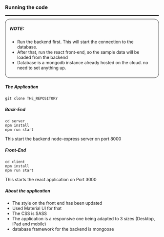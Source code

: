 ### Running the code

<div style="background-color:teal; border: 1px Solid black"></div>
<div style="border: 1px Solid black;padding: 0 15px 10px 15px; font-size: 15px;border-radius:15px; margin-top:10px">
<h5>NOTE:</h5> 
<ul style="font-size: 14px;">
<li>Run the backend first. This will start the connection to the database.</li>
<li>After that, run the react front-end, so the sample data will be loaded from the backend</li>
<li>Database is a mongodb instance already hosted on the cloud. no need to set anything up.</li>
</ul>
</div>

##### The Application
```
git clone THE_REPOSITORY
```
##### Back-End
```
cd server
npm install
npm run start
```
This start the backend node-express server on port 8000
##### Front-End
```
cd client
npm install
npm run start
```
This starts the react application on Port 3000

##### About the application
- The style on the front end has been updated
- Used Material UI for that
- The CSS is SASS
- The application is a responsive one being adapted to 3 sizes (Desktop, iPad and mobile)
- database framework for the backend is mongoose
